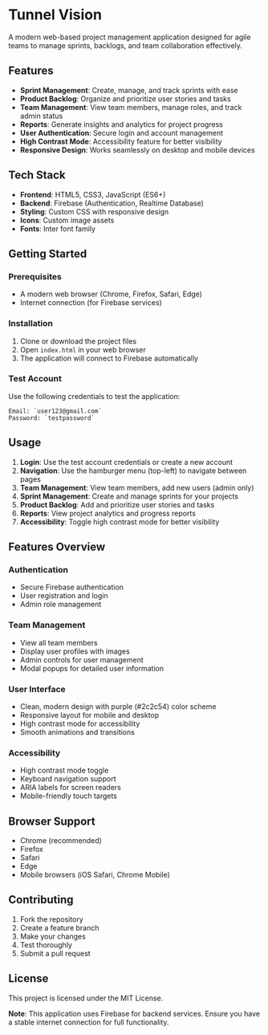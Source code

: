 # Tunnel Vision

A modern web-based project management application designed for agile teams to manage sprints, backlogs, and team collaboration effectively.

## Features

- **Sprint Management**: Create, manage, and track sprints with ease
- **Product Backlog**: Organize and prioritize user stories and tasks
- **Team Management**: View team members, manage roles, and track admin status
- **Reports**: Generate insights and analytics for project progress
- **User Authentication**: Secure login and account management
- **High Contrast Mode**: Accessibility feature for better visibility
- **Responsive Design**: Works seamlessly on desktop and mobile devices

## Tech Stack

- **Frontend**: HTML5, CSS3, JavaScript (ES6+)
- **Backend**: Firebase (Authentication, Realtime Database)
- **Styling**: Custom CSS with responsive design
- **Icons**: Custom image assets
- **Fonts**: Inter font family

## Getting Started

### Prerequisites

- A modern web browser (Chrome, Firefox, Safari, Edge)
- Internet connection (for Firebase services)

### Installation

1. Clone or download the project files
2. Open `index.html` in your web browser
3. The application will connect to Firebase automatically

### Test Account

Use the following credentials to test the application:
```
Email: `user123@gmail.com`  
Password: `testpassword`
```

## Usage

1. **Login**: Use the test account credentials or create a new account
2. **Navigation**: Use the hamburger menu (top-left) to navigate between pages
3. **Team Management**: View team members, add new users (admin only)
4. **Sprint Management**: Create and manage sprints for your projects
5. **Product Backlog**: Add and prioritize user stories and tasks
6. **Reports**: View project analytics and progress reports
7. **Accessibility**: Toggle high contrast mode for better visibility

## Features Overview

### Authentication
- Secure Firebase authentication
- User registration and login
- Admin role management

### Team Management
- View all team members
- Display user profiles with images
- Admin controls for user management
- Modal popups for detailed user information

### User Interface
- Clean, modern design with purple (#2c2c54) color scheme
- Responsive layout for mobile and desktop
- High contrast mode for accessibility
- Smooth animations and transitions

### Accessibility
- High contrast mode toggle
- Keyboard navigation support
- ARIA labels for screen readers
- Mobile-friendly touch targets

## Browser Support

- Chrome (recommended)
- Firefox
- Safari
- Edge
- Mobile browsers (iOS Safari, Chrome Mobile)

## Contributing

1. Fork the repository
2. Create a feature branch
3. Make your changes
4. Test thoroughly
5. Submit a pull request

## License

This project is licensed under the MIT License.


**Note**: This application uses Firebase for backend services. Ensure you have a stable internet connection for full functionality.
